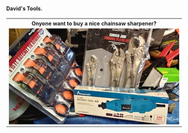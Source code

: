 #### David's Tools.

<table>
  <tr>
    <th>Onyone want to buy a nice chainsaw sharpener? </td>
  </tr>
  <tr>
      <td valign="top">
      <a href="./David-1.jpg">
      <img src="./Thumbnails/David-1-T.jpg">
      </a>
      </td>
</table>
 
 

